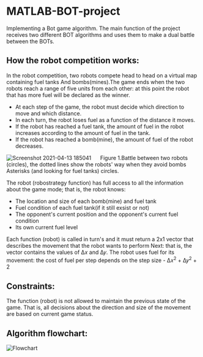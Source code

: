# MATLAB-BOT-project
Implementing a Bot game algorithm. The main function of the project receives two different BOT algorithms and uses them to make a dual battle between the BOTs.

## How the robot competition works:
In the robot competition, two robots compete head to head on a virtual map containing fuel tanks
And bombs(mines).The game ends when the two robots reach a range of five units from each other:
at this point the robot that has more fuel will be declared as the winner.
- At each step of the game, the robot must decide which direction to move and which distance.
- In each turn, the robot loses fuel as a function of the distance it moves.
- If the robot has reached a fuel tank, the amount of fuel in the robot increases according to the amount of fuel in the tank.
- If the robot has reached a bomb(mine), the amount of fuel of the robot decreases.


![Screenshot 2021-04-13 185041](https://user-images.githubusercontent.com/82441934/114582399-3941d380-9c89-11eb-99d0-8d1a8ebe2b1c.png)
&nbsp;&nbsp;&nbsp;&nbsp;&nbsp;Figure 1.Battle between two robots (circles), the dotted lines show the robots' way when they avoid bombs
Asterisks (and looking for fuel tanks) circles.


The robot (robostrategy function) has full access to all the information about the game mode; that is, the robot knows:
- The location and size of each bomb(mine) and fuel tank
- Fuel condition of each fuel tank(if it still exsist or not)
- The opponent's current position and the opponent's current fuel condition
- Its own current fuel level

Each function (robot) is called in turn's and it must return a 2x1 vector that describes the movement that the robot wants to perform Next: 
that is, the vector contains the values ​​of Δ𝑥 and Δ𝑦. The robot uses fuel for its movement:
the cost of fuel per step depends on the step size - Δ𝑥<sup>2</sup> + Δ𝑦<sup>2</sup> + 2

## Constraints:
The function (robot) is not allowed to maintain the previous state of the game. That is, all decisions about the direction and size of the movement are based on
current game status.

## Algorithm flowchart:
![Flowchart](https://user-images.githubusercontent.com/82441934/114581774-ac971580-9c88-11eb-9d54-d0c3208a6261.png)